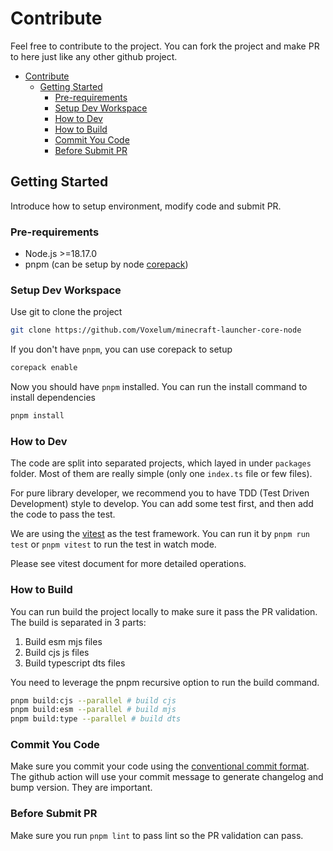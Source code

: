 # Contribute

Feel free to contribute to the project. You can fork the project and make PR to here just like any other github project.

- [Contribute](#contribute)
  - [Getting Started](#getting-started)
    - [Pre-requirements](#pre-requirements)
    - [Setup Dev Workspace](#setup-dev-workspace)
    - [How to Dev](#how-to-dev)
    - [How to Build](#how-to-build)
    - [Commit You Code](#commit-you-code)
    - [Before Submit PR](#before-submit-pr)

## Getting Started

Introduce how to setup environment, modify code and submit PR.

### Pre-requirements

- Node.js >=18.17.0
- pnpm (can be setup by node [corepack](https://nodejs.org/api/corepack.html))

### Setup Dev Workspace

Use git to clone the project 

```sh
git clone https://github.com/Voxelum/minecraft-launcher-core-node
```

If you don't have `pnpm`, you can use corepack to setup

```sh
corepack enable
```

Now you should have `pnpm` installed. You can run the install command to install dependencies

```sh
pnpm install
```

### How to Dev

The code are split into separated projects, which layed in under `packages` folder. Most of them are really simple (only one `index.ts` file or few files).

For pure library developer, we recommend you to have TDD (Test Driven Development) style to develop. You can add some test first, and then add the code to pass the test.

We are using the [vitest](https://vitest.dev/) as the test framework. You can run it by `pnpm run test` or `pnpm vitest` to run the test in watch mode.

Please see vitest document for more detailed operations.

### How to Build

You can run build the project locally to make sure it pass the PR validation. The build is separated in 3 parts:

1. Build esm mjs files
2. Build cjs js files
3. Build typescript dts files

You need to leverage the pnpm recursive option to run the build command. 

```sh
pnpm build:cjs --parallel # build cjs
pnpm build:esm --parallel # build mjs
pnpm build:type --parallel # build dts
```

### Commit You Code

Make sure you commit your code using the [conventional commit format](https://www.conventionalcommits.org/en/v1.0.0-beta.2/). The github action will use your commit message to generate changelog and bump version. They are important.

### Before Submit PR

Make sure you run `pnpm lint` to pass lint so the PR validation can pass.
